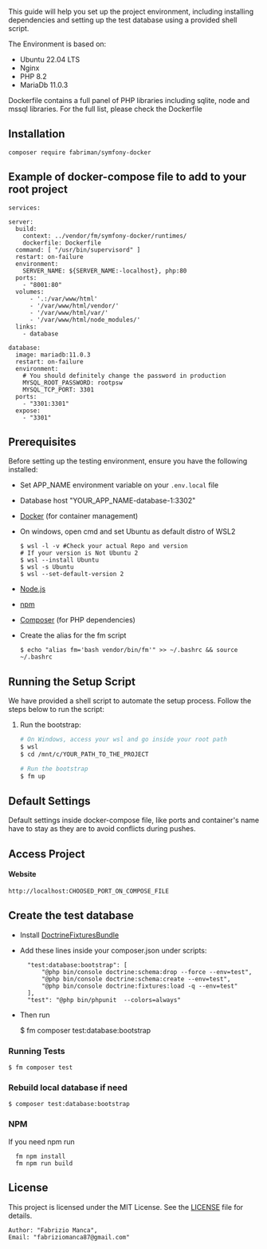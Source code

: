 This guide will help you set up the project environment, including installing dependencies and setting up the test database using a provided shell script.

The Environment is based on:

- Ubuntu 22.04 LTS
- Nginx
- PHP 8.2
- MariaDb 11.0.3

Dockerfile contains a full panel of PHP libraries including sqlite, node and mssql libraries.
For the full list, please check the Dockerfile

## Installation
    composer require fabriman/symfony-docker

## Example of docker-compose file to add to your root project

    services:

    server:
      build:
        context: ../vendor/fm/symfony-docker/runtimes/
        dockerfile: Dockerfile
      command: [ "/usr/bin/supervisord" ]
      restart: on-failure
      environment:
        SERVER_NAME: ${SERVER_NAME:-localhost}, php:80
      ports:
        - "8001:80"
      volumes:
          - '.:/var/www/html'
          - '/var/www/html/vendor/'
          - '/var/www/html/var/'
          - '/var/www/html/node_modules/'
      links:
        - database
    
    database:
      image: mariadb:11.0.3
      restart: on-failure
      environment:
        # You should definitely change the password in production
        MYSQL_ROOT_PASSWORD: rootpsw
        MYSQL_TCP_PORT: 3301
      ports:
        - "3301:3301"
      expose:
        - "3301"

## Prerequisites

Before setting up the testing environment, ensure you have the following installed:

- Set APP_NAME environment variable on your `.env.local` file
- Database host "YOUR_APP_NAME-database-1:3302"

- [Docker](https://www.docker.com/) (for container management)
- On windows, open cmd and set Ubuntu as default distro of WSL2

      $ wsl -l -v #Check your actual Repo and version
      # If your version is Not Ubuntu 2
      $ wsl --install Ubuntu
      $ wsl -s Ubuntu 
      $ wsl --set-default-version 2

- [Node.js](https://nodejs.org/)
- [npm](https://www.npmjs.com/)
- [Composer](https://getcomposer.org/) (for PHP dependencies)
- Create the alias for the fm script

      $ echo "alias fm='bash vendor/bin/fm'" >> ~/.bashrc && source ~/.bashrc

## Running the Setup Script

We have provided a shell script to automate the setup process. Follow the steps below to run the script:

1. Run the bootstrap:

    ```sh
   # On Windows, access your wsl and go inside your root path
    $ wsl
    $ cd /mnt/c/YOUR_PATH_TO_THE_PROJECT
   
   # Run the bootstrap
    $ fm up
    ```

## Default Settings
Default settings inside docker-compose file, like ports and container's name have to stay as they are to avoid conflicts during pushes.

## Access Project
#### Website
    http://localhost:CHOOSED_PORT_ON_COMPOSE_FILE

## Create the test database

- Install [DoctrineFixturesBundle](https://symfony.com/bundles/DoctrineFixturesBundle/current/index.html)
- Add these lines inside your composer.json under scripts:


        "test:database:bootstrap": [
            "@php bin/console doctrine:schema:drop --force --env=test",
            "@php bin/console doctrine:schema:create --env=test",
            "@php bin/console doctrine:fixtures:load -q --env=test"
        ],
        "test": "@php bin/phpunit  --colors=always"

- Then run


    $ fm composer test:database:bootstrap

### Running Tests
    $ fm composer test

### Rebuild local database if need
    $ composer test:database:bootstrap

### NPM
If you need npm run

      fm npm install
      fm npm run build

## License

This project is licensed under the MIT License. See the [LICENSE](LICENSE) file for details.

    Author: "Fabrizio Manca",
    Email: "fabriziomanca87@gmail.com"